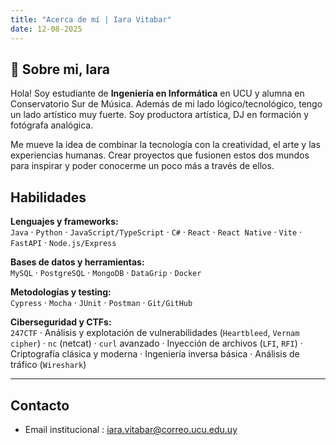 ```yaml
---
title: "Acerca de mí | Iara Vitabar"
date: 12-08-2025
---
```


## 🤗 Sobre mi, Iara 

Hola! Soy estudiante de **Ingeniería en Informática** en UCU y alumna en Conservatorio Sur de Música. Además de mi lado lógico/tecnológico, tengo un lado artístico muy fuerte. Soy productora artística, DJ en formación y fotógrafa analógica. 

Me mueve la idea de combinar la tecnología con la creatividad, el arte y las experiencias humanas. Crear proyectos que fusionen estos dos mundos para inspirar y poder conocerme un poco más a través de ellos.



## Habilidades

  **Lenguajes y frameworks:**  
`Java` · `Python` · `JavaScript/TypeScript` · `C#` · `React` · `React Native` · `Vite` · `FastAPI` · `Node.js/Express` 

**Bases de datos y herramientas:**  
`MySQL` · `PostgreSQL` · `MongoDB`  · `DataGrip` · `Docker`

**Metodologías y testing:**  
`Cypress` · `Mocha` · `JUnit` · `Postman` · `Git/GitHub`

**Ciberseguridad y CTFs:**  
`247CTF` · Análisis y explotación de vulnerabilidades (`Heartbleed`, `Vernam cipher`) · `nc` (netcat) · `curl` avanzado · Inyección de archivos (`LFI`, `RFI`) · Criptografía clásica y moderna · Ingeniería inversa básica · Análisis de tráfico (`Wireshark`)

---

## Contacto
- Email institucional : iara.vitabar@correo.ucu.edu.uy
